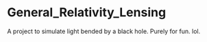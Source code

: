 # General_Relativity_Lensing
A project to simulate light bended by a black hole. Purely for fun. lol.
